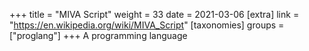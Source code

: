 +++
title = "MIVA Script"
weight = 33
date = 2021-03-06
[extra]
link = "https://en.wikipedia.org/wiki/MIVA_Script"
[taxonomies]
groups = ["proglang"]
+++
A programming language

